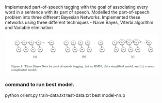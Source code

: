 Implemented part-of-speech tagging with the goal of associating every word in a sentence with its part of speech. Modelled the part-of-speech problem into three different Bayesian Networks. Implemented these networks using three different techniques - Naive Bayes, Viterbi algorithm and Variable elimination

![Alt text](Models.png?raw=true "Title")



### command to run best model.   
python orient.py train-data.txt test-data.txt best model-nn.p

